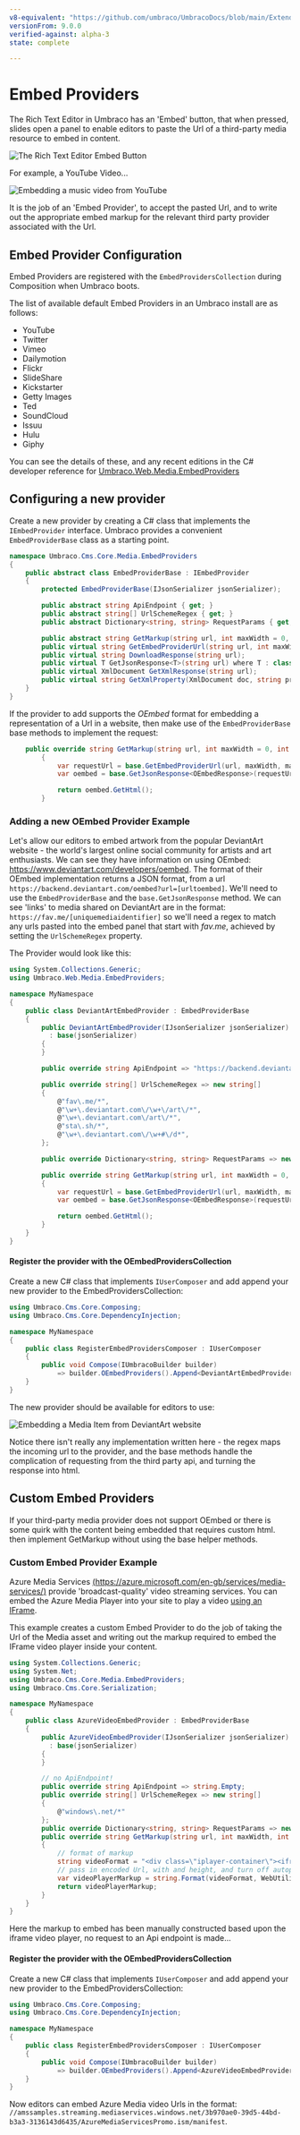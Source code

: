 ```yaml
---
v8-equivalent: "https://github.com/umbraco/UmbracoDocs/blob/main/Extending/Embedded-Media-Provider/index.md"
versionFrom: 9.0.0
verified-against: alpha-3
state: complete

---
```


# Embed Providers

The Rich Text Editor in Umbraco has an 'Embed' button, that when pressed, slides open a panel to enable editors to paste the Url of a third-party media resource to embed in content.

![The Rich Text Editor Embed Button](images/Embed-Button.png)

For example, a YouTube Video...

![Embedding a music video from YouTube](images/Embed-YouTube.png)

It is the job of an 'Embed Provider', to accept the pasted Url, and to write out the appropriate embed markup for the relevant third party provider associated with the Url.

## Embed Provider Configuration

Embed Providers are registered with the `EmbedProvidersCollection` during Composition when Umbraco boots.

The list of available default Embed Providers in an Umbraco install are as follows:

* YouTube
* Twitter
* Vimeo
* Dailymotion
* Flickr
* SlideShare
* Kickstarter
* Getty Images
* Ted
* SoundCloud
* Issuu
* Hulu
* Giphy

You can see the details of these, and any recent editions in the C# developer reference for [Umbraco.Web.Media.EmbedProviders](https://our.umbraco.com/apidocs/v9/csharp/api/Umbraco.Cms.Core.Media.EmbedProviders.html)

## Configuring a new provider

Create a new provider by creating a C# class that implements the `IEmbedProvider` interface. Umbraco provides a convenient `EmbedProviderBase` class as a starting point.

```csharp
namespace Umbraco.Cms.Core.Media.EmbedProviders
{
    public abstract class EmbedProviderBase : IEmbedProvider
    {
        protected EmbedProviderBase(IJsonSerializer jsonSerializer);

        public abstract string ApiEndpoint { get; }
        public abstract string[] UrlSchemeRegex { get; }
        public abstract Dictionary<string, string> RequestParams { get; }

        public abstract string GetMarkup(string url, int maxWidth = 0, int maxHeight = 0);
        public virtual string GetEmbedProviderUrl(string url, int maxWidth, int maxHeight);
        public virtual string DownloadResponse(string url);
        public virtual T GetJsonResponse<T>(string url) where T : class;
        public virtual XmlDocument GetXmlResponse(string url);
        public virtual string GetXmlProperty(XmlDocument doc, string property);
    }
}
```

If the provider to add supports the *OEmbed* format for embedding a representation of a Url in a website, then make use of the `EmbedProviderBase` base methods to implement the request:

```csharp
    public override string GetMarkup(string url, int maxWidth = 0, int maxHeight = 0)
        {
            var requestUrl = base.GetEmbedProviderUrl(url, maxWidth, maxHeight);
            var oembed = base.GetJsonResponse<OEmbedResponse>(requestUrl);

            return oembed.GetHtml();
        }
```

### Adding a new OEmbed Provider Example

Let's allow our editors to embed artwork from the popular DeviantArt website - the world's largest online social community for artists and art enthusiasts. We can see they have information on using OEmbed: https://www.deviantart.com/developers/oembed. The format of their OEmbed implementation returns a JSON format, from a url `https://backend.deviantart.com/oembed?url=[urltoembed]`. We'll need to use the `EmbedProviderBase` and the `base.GetJsonResponse` method. We can see 'links' to media shared on DeviantArt are in the format: `https://fav.me/[uniquemediaidentifier]` so we'll need a regex to match any urls pasted into the embed panel that start with *fav.me*, achieved by setting the `UrlSchemeRegex` property.

The Provider would look like this:

```csharp
using System.Collections.Generic;
using Umbraco.Web.Media.EmbedProviders;

namespace MyNamespace
{
    public class DeviantArtEmbedProvider : EmbedProviderBase
    {
        public DeviantArtEmbedProvider(IJsonSerializer jsonSerializer)
          : base(jsonSerializer)
        {
        }

        public override string ApiEndpoint => "https://backend.deviantart.com/oembed?url=";

        public override string[] UrlSchemeRegex => new string[]
        {
            @"fav\.me/*",
            @"\w+\.deviantart.com\/\w+\/art\/*",
            @"\w+\.deviantart.com\/art\/*",
            @"sta\.sh/*",
            @"\w+\.deviantart.com\/\w+#\/d*",
        };

        public override Dictionary<string, string> RequestParams => new Dictionary<string, string>();

        public override string GetMarkup(string url, int maxWidth = 0, int maxHeight = 0)
        {
            var requestUrl = base.GetEmbedProviderUrl(url, maxWidth, maxHeight);
            var oembed = base.GetJsonResponse<OEmbedResponse>(requestUrl);

            return oembed.GetHtml();
        }
    }
}

```

#### Register the provider with the OEmbedProvidersCollection

Create a new C# class that implements `IUserComposer` and add append your new provider to the EmbedProvidersCollection:

```csharp
using Umbraco.Cms.Core.Composing;
using Umbraco.Cms.Core.DependencyInjection;

namespace MyNamespace
{
    public class RegisterEmbedProvidersComposer : IUserComposer
    {
        public void Compose(IUmbracoBuilder builder)
            => builder.OEmbedProviders().Append<DeviantArtEmbedProvider>();
    }
}
```

The new provider should be available for editors to use:

![Embedding a Media Item from DeviantArt website](images/deviantart-embedded-media.png)

Notice there isn't really any implementation written here - the regex maps the incoming url to the provider, and the base methods handle the complication of requesting from the third party api, and turning the response into html.

## Custom Embed Providers

If your third-party media provider does not support OEmbed or there is some quirk with the content being embedded that requires custom html. then implement GetMarkup without using the base helper methods.

### Custom Embed Provider Example

Azure Media Services [(https://azure.microsoft.com/en-gb/services/media-services/)](https://azure.microsoft.com/en-gb/services/media-services/) provide 'broadcast-quality' video streaming services. You can embed the Azure Media Player into your site to play a video [using an IFrame](https://ampdemo.azureedge.net/azuremediaplayer.html).

This example creates a custom Embed Provider to do the job of taking the Url of the Media asset and writing out the markup required to embed the IFrame video player inside your content.

```csharp
using System.Collections.Generic;
using System.Net;
using Umbraco.Cms.Core.Media.EmbedProviders;
using Umbraco.Cms.Core.Serialization;

namespace MyNamespace
{
    public class AzureVideoEmbedProvider : EmbedProviderBase
    {
        public AzureVideoEmbedProvider(IJsonSerializer jsonSerializer)
          : base(jsonSerializer)
        {
        }

        // no ApiEndpoint!
        public override string ApiEndpoint => string.Empty;
        public override string[] UrlSchemeRegex => new string[]
        {
            @"windows\.net/*"
        };
        public override Dictionary<string, string> RequestParams => new Dictionary<string, string>();
        public override string GetMarkup(string url, int maxWidth, int maxHeight)
        {
            // format of markup
            string videoFormat = "<div class=\"iplayer-container\"><iframe src=\"//aka.ms/ampembed?url={0}\" name=\"azuremediaplayer\" scrolling=\"no\" frameborder=\"no\" align=\"center\" autoplay=\"false\" width=\"{1}\" height=\"{2}\" allowfullscreen></iframe></div>";
            // pass in encoded Url, with and height, and turn off autoplay...
            var videoPlayerMarkup = string.Format(videoFormat, WebUtility.UrlEncode(url) + "&amp;autoplay=false", maxWidth, maxHeight);
            return videoPlayerMarkup;
        }
    }
}

```

Here the markup to embed has been manually constructed based upon the iframe video player, no request to an Api endpoint is made...

#### Register the provider with the OEmbedProvidersCollection

Create a new C# class that implements `IUserComposer` and add append your new provider to the EmbedProvidersCollection:

```csharp
using Umbraco.Cms.Core.Composing;
using Umbraco.Cms.Core.DependencyInjection;

namespace MyNamespace
{
    public class RegisterEmbedProvidersComposer : IUserComposer
    {
        public void Compose(IUmbracoBuilder builder)
            => builder.OEmbedProviders().Append<AzureVideoEmbedProvider>();
    }
}

```

Now editors can embed Azure Media video Urls in the format: `//amssamples.streaming.mediaservices.windows.net/3b970ae0-39d5-44bd-b3a3-3136143d6435/AzureMediaServicesPromo.ism/manifest`.
